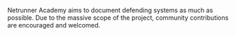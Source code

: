 Netrunner Academy aims to document defending systems as much as possible. Due to the massive scope of the project, community contributions are encouraged and welcomed.